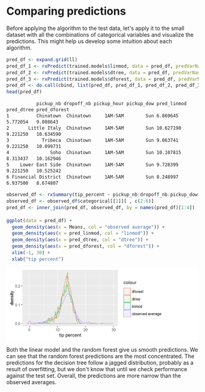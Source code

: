 # Comparing predictions

Before applying the algorithm to the test data, let's apply it to the small dataset with all the combinations of categorical variables and visualize the predictions. This might help us develop some intuition about each algorithm.

```R
pred_df <- expand.grid(ll)
pred_df_1 <- rxPredict(trained.models$linmod, data = pred_df, predVarNames = "pred_linmod")
pred_df_2 <- rxPredict(trained.models$dtree, data = pred_df, predVarNames = "pred_dtree")
pred_df_3 <- rxPredict(trained.models$dforest, data = pred_df, predVarNames = "pred_dforest")
pred_df <- do.call(cbind, list(pred_df, pred_df_1, pred_df_2, pred_df_3))
head(pred_df)
```

```Rout
           pickup_nb dropoff_nb pickup_hour pickup_dow pred_linmod pred_dtree pred_dforest
1          Chinatown  Chinatown     1AM-5AM        Sun 6.869645    5.772054   9.008643
2       Little Italy  Chinatown     1AM-5AM        Sun 10.627190   9.221250   10.634590
3            Tribeca  Chinatown     1AM-5AM        Sun 9.063741    9.221250   10.099731
4               Soho  Chinatown     1AM-5AM        Sun 10.107815   8.313437   10.162946
5    Lower East Side  Chinatown     1AM-5AM        Sun 9.728399    9.221250   10.525242
6 Financial District  Chinatown     1AM-5AM        Sun 8.248997    6.937500   8.674807
```


```R
observed_df <- rxSummary(tip_percent ~ pickup_nb:dropoff_nb:pickup_dow:pickup_hour, mht_xdf)
observed_df <- observed_df$categorical[[1]][ , c(2:6)]
pred_df <- inner_join(pred_df, observed_df, by = names(pred_df)[1:4])
  
ggplot(data = pred_df) +
  geom_density(aes(x = Means, col = "observed average")) +
  geom_density(aes(x = pred_linmod, col = "linmod")) +
  geom_density(aes(x = pred_dtree, col = "dtree")) +
  geom_density(aes(x = pred_dforest, col = "dforest")) +
  xlim(-1, 30) + 
  xlab("tip percent")
```

![Distribution of predictions for each model](32f_prediction_distributions.png)

Both the linear model and the random forest give us smooth predictions. We can see that the random forest predictions are the most concentrated. The predictions for the decision tree follow a jagged distribution, probably as a result of overfitting, but we don't know that until we check performance against the test set. Overall, the predictions are more narrow than the observed averages.
